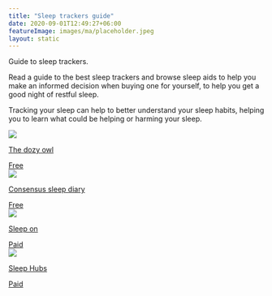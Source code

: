 ```yaml
---
title: "Sleep trackers guide"
date: 2020-09-01T12:49:27+06:00
featureImage: images/ma/placeholder.jpeg
layout: static
---
```


Guide to sleep trackers.

Read a guide to the best sleep trackers and browse sleep aids to help you make an informed decision when buying one for yourself, to help you get a good night of restful sleep.

Tracking your sleep can help to better understand your sleep habits, helping you to learn what could be helping or harming your sleep.

<a class="ma-link" href="https://thedozyowl.co.uk/sleep-trackers/"><div class="ma-card"><div class="ma-icon"><img src ="/images/icon-check.png"/></div><div class="ma-name"><p>The dozy owl</p></div><div class="ma-paid-text"><span>Free</span></div></div></a><a class="ma-link" href="https://consensussleepdiary.com/"><div class="ma-card"><div class="ma-icon"><img src ="/images/icon-check.png"/></div><div class="ma-name"><p>Consensus sleep diary</p></div><div class="ma-paid-text"><span>Free</span></div></div></a><a class="ma-link" href="https://shop.sleepon.us/collections/sleepon-family/products/go2sleep-ai-powered-device-for-restful-sleep"><div class="ma-card"><div class="ma-icon"><img src ="/images/icon-pound.png"/></div><div class="ma-name"><p>Sleep on</p></div><div class="ma-paid-text"><span>Paid</span></div></div></a><a class="ma-link" href="https://www.awin1.com/cread.php?awinmid=18997&awinaffid=1198638&ued=https%3A%2F%2Fsleephubs.com%2F"><div class="ma-card"><div class="ma-icon"><img src ="/images/icon-pound.png"/></div><div class="ma-name"><p>Sleep Hubs</p></div><div class="ma-paid-text"><span>Paid</span></div></div></a>  

<br/><br/>






